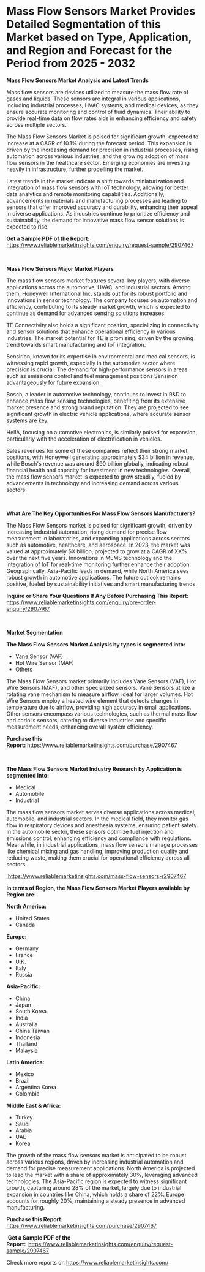 <p><h1>Mass Flow Sensors Market Provides Detailed Segmentation of this Market based on Type, Application, and Region and Forecast for the Period from 2025 - 2032</h1></p><p><strong>Mass Flow Sensors Market Analysis and Latest Trends</strong></p>
<p><p>Mass flow sensors are devices utilized to measure the mass flow rate of gases and liquids. These sensors are integral in various applications, including industrial processes, HVAC systems, and medical devices, as they ensure accurate monitoring and control of fluid dynamics. Their ability to provide real-time data on flow rates aids in enhancing efficiency and safety across multiple sectors.</p><p>The Mass Flow Sensors Market is poised for significant growth, expected to increase at a CAGR of 10.1% during the forecast period. This expansion is driven by the increasing demand for precision in industrial processes, rising automation across various industries, and the growing adoption of mass flow sensors in the healthcare sector. Emerging economies are investing heavily in infrastructure, further propelling the market.</p><p>Latest trends in the market indicate a shift towards miniaturization and integration of mass flow sensors with IoT technology, allowing for better data analytics and remote monitoring capabilities. Additionally, advancements in materials and manufacturing processes are leading to sensors that offer improved accuracy and durability, enhancing their appeal in diverse applications. As industries continue to prioritize efficiency and sustainability, the demand for innovative mass flow sensor solutions is expected to rise.</p></p>
<p><strong>Get a Sample PDF of the Report:&nbsp;</strong> <a href="https://www.reliablemarketinsights.com/enquiry/request-sample/2907467?utm_campaign=3295&utm_medium=2&utm_source=Github&utm_content=ia&utm_term=12032025&utm_id=mass-flow-sensors">https://www.reliablemarketinsights.com/enquiry/request-sample/2907467</a></p>
<p>&nbsp;</p>
<p><strong>Mass Flow Sensors Major Market Players</strong></p>
<p><p>The mass flow sensors market features several key players, with diverse applications across the automotive, HVAC, and industrial sectors. Among them, Honeywell International Inc. stands out for its robust portfolio and innovations in sensor technology. The company focuses on automation and efficiency, contributing to its steady market growth, which is expected to continue as demand for advanced sensing solutions increases.</p><p>TE Connectivity also holds a significant position, specializing in connectivity and sensor solutions that enhance operational efficiency in various industries. The market potential for TE is promising, driven by the growing trend towards smart manufacturing and IoT integration.</p><p>Sensirion, known for its expertise in environmental and medical sensors, is witnessing rapid growth, especially in the automotive sector where precision is crucial. The demand for high-performance sensors in areas such as emissions control and fuel management positions Sensirion advantageously for future expansion.</p><p>Bosch, a leader in automotive technology, continues to invest in R&D to enhance mass flow sensing technologies, benefiting from its extensive market presence and strong brand reputation. They are projected to see significant growth in electric vehicle applications, where accurate sensor systems are key.</p><p>HellA, focusing on automotive electronics, is similarly poised for expansion, particularly with the acceleration of electrification in vehicles.</p><p>Sales revenues for some of these companies reflect their strong market positions, with Honeywell generating approximately $34 billion in revenue, while Bosch's revenue was around $90 billion globally, indicating robust financial health and capacity for investment in new technologies. Overall, the mass flow sensors market is expected to grow steadily, fueled by advancements in technology and increasing demand across various sectors.</p></p>
<p>&nbsp;</p>
<p><strong>What Are The Key Opportunities For Mass Flow Sensors Manufacturers?</strong></p>
<p><p>The Mass Flow Sensors market is poised for significant growth, driven by increasing industrial automation, rising demand for precise flow measurement in laboratories, and expanding applications across sectors such as automotive, healthcare, and aerospace. In 2023, the market was valued at approximately $X billion, projected to grow at a CAGR of XX% over the next five years. Innovations in MEMS technology and the integration of IoT for real-time monitoring further enhance their adoption. Geographically, Asia-Pacific leads in demand, while North America sees robust growth in automotive applications. The future outlook remains positive, fueled by sustainability initiatives and smart manufacturing trends.</p></p>
<p><strong>Inquire or Share Your Questions If Any Before Purchasing This Report:</strong> <a href="https://www.reliablemarketinsights.com/enquiry/pre-order-enquiry/2907467?utm_campaign=3295&utm_medium=2&utm_source=Github&utm_content=ia&utm_term=12032025&utm_id=mass-flow-sensors">https://www.reliablemarketinsights.com/enquiry/pre-order-enquiry/2907467</a></p>
<p>&nbsp;</p>
<p><strong>Market Segmentation</strong></p>
<p><strong>The Mass Flow Sensors Market Analysis by types is segmented into:</strong></p>
<p><ul><li>Vane Sensor (VAF)</li><li>Hot Wire Sensor (MAF)</li><li>Others</li></ul></p>
<p><p>The Mass Flow Sensors market primarily includes Vane Sensors (VAF), Hot Wire Sensors (MAF), and other specialized sensors. Vane Sensors utilize a rotating vane mechanism to measure airflow, ideal for larger volumes. Hot Wire Sensors employ a heated wire element that detects changes in temperature due to airflow, providing high accuracy in small applications. Other sensors encompass various technologies, such as thermal mass flow and coriolis sensors, catering to diverse industries and specific measurement needs, enhancing overall system efficiency.</p></p>
<p><strong>Purchase this Report:&nbsp;</strong><a href="https://www.reliablemarketinsights.com/purchase/2907467?utm_campaign=3295&utm_medium=2&utm_source=Github&utm_content=ia&utm_term=12032025&utm_id=mass-flow-sensors">https://www.reliablemarketinsights.com/purchase/2907467</a></p>
<p>&nbsp;</p>
<p><strong>The Mass Flow Sensors Market Industry Research by Application is segmented into:</strong></p>
<p><ul><li>Medical</li><li>Automobile</li><li>Industrial</li></ul></p>
<p><p>The mass flow sensors market serves diverse applications across medical, automobile, and industrial sectors. In the medical field, they monitor gas flow in respiratory devices and anesthesia systems, ensuring patient safety. In the automobile sector, these sensors optimize fuel injection and emissions control, enhancing efficiency and compliance with regulations. Meanwhile, in industrial applications, mass flow sensors manage processes like chemical mixing and gas handling, improving production quality and reducing waste, making them crucial for operational efficiency across all sectors.</p></p>
<p><a href="https://www.reliablemarketinsights.com/mass-flow-sensors-r2907467?utm_campaign=3295&utm_medium=2&utm_source=Github&utm_content=ia&utm_term=12032025&utm_id=mass-flow-sensors">&nbsp;https://www.reliablemarketinsights.com/mass-flow-sensors-r2907467</a></p>
<p><strong>In terms of Region, the Mass Flow Sensors Market Players available by Region are:</strong></p>
<p>
    <p> <strong> North America: </strong>
        <ul>
            <li>United States</li>
            <li>Canada</li>
        </ul>
        </p> 
    <p> <strong> Europe: </strong>
        <ul>
            <li>Germany</li>
            <li>France</li>
            <li>U.K.</li>
            <li>Italy</li>
            <li>Russia</li>
        </ul>
        </p> 
    <p> <strong> Asia-Pacific: </strong>
        <ul>
            <li>China</li>
            <li>Japan</li>
            <li>South Korea</li>
            <li>India</li>
            <li>Australia</li>
            <li>China Taiwan</li>
            <li>Indonesia</li>
            <li>Thailand</li>
            <li>Malaysia</li>
        </ul>
        </p> 
    <p> <strong> Latin America: </strong>
        <ul>
            <li>Mexico</li>
            <li>Brazil</li>
            <li>Argentina Korea</li>
            <li>Colombia</li>
        </ul>
        </p> 
    <p> <strong> Middle East & Africa: </strong>
        <ul>
            <li>Turkey</li>
            <li>Saudi</li>
            <li>Arabia</li>
            <li>UAE</li>
            <li>Korea</li>
        </ul>
    </p>
    </p>
<p><p>The growth of the mass flow sensors market is anticipated to be robust across various regions, driven by increasing industrial automation and demand for precise measurement applications. North America is projected to lead the market with a share of approximately 30%, leveraging advanced technologies. The Asia-Pacific region is expected to witness significant growth, capturing around 28% of the market, largely due to industrial expansion in countries like China, which holds a share of 22%. Europe accounts for roughly 20%, maintaining a steady presence in advanced manufacturing.</p></p>
<p><strong>Purchase this Report: </strong><a href="https://www.reliablemarketinsights.com/purchase/2907467?utm_campaign=3295&utm_medium=2&utm_source=Github&utm_content=ia&utm_term=12032025&utm_id=mass-flow-sensors">https://www.reliablemarketinsights.com/purchase/2907467</a></p>
<p>&nbsp;<strong>Get a Sample PDF of the Report:&nbsp;&nbsp;</strong><a href="https://www.reliablemarketinsights.com/enquiry/request-sample/2907467?utm_campaign=3295&utm_medium=2&utm_source=Github&utm_content=ia&utm_term=12032025&utm_id=mass-flow-sensors">https://www.reliablemarketinsights.com/enquiry/request-sample/2907467</a></p>
<p><strong></strong></p>
<p>Check more reports on <a href="https://www.reliablemarketinsights.com/?utm_campaign=3295&utm_medium=2&utm_source=Github&utm_content=ia&utm_term=12032025&utm_id=mass-flow-sensors">https://www.reliablemarketinsights.com/</a></p>